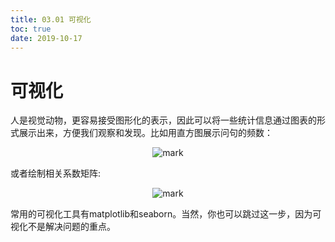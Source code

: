```yaml
---
title: 03.01 可视化
toc: true
date: 2019-10-17
---
```

# 可视化

人是视觉动物，更容易接受图形化的表示，因此可以将一些统计信息通过图表的形式展示出来，方便我们观察和发现。比如用直方图展示问句的频数：

<center>

![mark](http://images.iterate.site/blog/image/20191015/W5cKdCSQXlkr.png?imageslim)

</center>

或者绘制相关系数矩阵:

<center>

![mark](http://images.iterate.site/blog/image/20191015/L0BE4PQhNXMC.png?imageslim)

</center>

常用的可视化工具有matplotlib和seaborn。当然，你也可以跳过这一步，因为可视化不是解决问题的重点。
